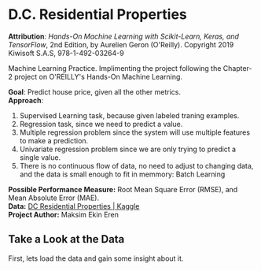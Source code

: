 # D.C. Residential Properties

**Attribution**: *Hands-On Machine Learning with Scikit-Learn, Keras, and TensorFlow*, 2nd Edition, by Aurelien Geron (O'Reilly). Copyright 2019 Kiwisoft S.A.S, 978-1-492-03264-9<br>

Machine Learning Practice. Implimenting the project following the Chapter-2 project on O'REILLY's Hands-On Machine Learning. <br>

**Goal**: Predict house price, given all the other metrics. <br>
**Approach**:
<ol>
    <li>Supervised Learning task, because given labeled traning examples.</li>
    <li>Regression task, since we need to predict a value.</li>
    <li>Multiple regression problem since the system will use multiple features to make a prediction.</li>
    <li>Univariate regression problem since we are only trying to predict a single value.</li>
    <li>There is no continuous flow of data, no need to adjust to changing data, and the data is small enough to fit in memmory: Batch Learning</li>
</ol>

**Possible Performance Measure:** Root Mean Square Error (RMSE), and Mean Absolute Error (MAE). <br>
**Data:** [DC Residential Properties | Kaggle](https://www.kaggle.com/christophercorrea/dc-residential-properties)<br>
**Project Author:** Maksim Ekin Eren

## Take a Look at the Data
First, lets load the data and gain some insight about it.
